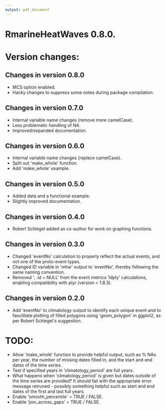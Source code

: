 ```yaml
---
output: pdf_document
---
```

# RmarineHeatWaves 0.8.0.

# Version changes:
## Changes in version 0.8.0
* MCS option enabled.
* Hacky changes to suppress some notes during package compilation.

## Changes in version 0.7.0
* Internal variable name changes (remove more camelCase).
* Less problematic handling of NA.
* Improved/expanded documentation.

## Changes in version 0.6.0
* Internal variable name changes (replace camelCase).
* Split out 'make_whole' function.
* Add 'make_whole' example.

## Changes in version 0.5.0
* Added data and a functional example.
* Slightly improved documentation.

## Changes in version 0.4.0
* Robert Schlegel added as co-author for work on graphing functions.

## Changes in version 0.3.0
* Changed 'eventNo' calculation to properly reflect the actual events, and not 
one of the proto-event types.
* Changed ID variable in 'mhw' output to 'eventNo', thereby following the same
naming convention.
* Removed ', .id = NULL' from the event metrics 'ldply' calculations, enabling
compatibility with plyr (version < 1.8.3).

## Changes in version 0.2.0
* Add 'eventNo' to climatology output to identify each unique event and to
fascilitate plotting of filled polygons using 'geom_polygon' in ggplot2, as per
Robert Schlegel's suggestion.

# TODO:
* Allow 'make_whole' function to provide helpful output, such as % NAs per year,
the number of missing dates filled in, and the start and end dates of the time
series.
* Test if specified years in 'climatology_period' are full years.
* What happens when 'climatology_period' is given but dates outside of the time 
series are provided? It should fail with the appropriate error message 
retruned - possibly something helpful such as start and end dates of the first
and last full years.
* Enable 'smooth_percentile' = TRUE / FALSE.
* Enable 'join_across_gaps' = TRUE / FALSE.